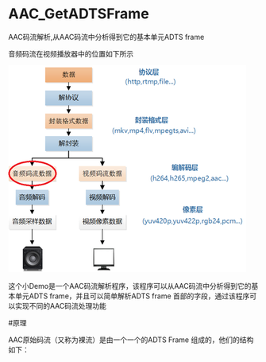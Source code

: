 # AAC_GetADTSFrame
AAC码流解析,从AAC码流中分析得到它的基本单元ADTS frame

音频码流在视频播放器中的位置如下所示

![image text](https://github.com/MTerence/AAC_GetADTSFrame/blob/master/20160118101456758.png)

这个小Demo是一个AAC码流解析程序，该程序可以从AAC码流中分析得到它的基本单元ADTS frame，并且可以简单解析ADTS frame 首部的字段，通过该程序可以实现不同的AAC码流处理功能

#原理

AAC原始码流（又称为裸流）是由一个一个的ADTS Frame 组成的，他们的结构如下：

